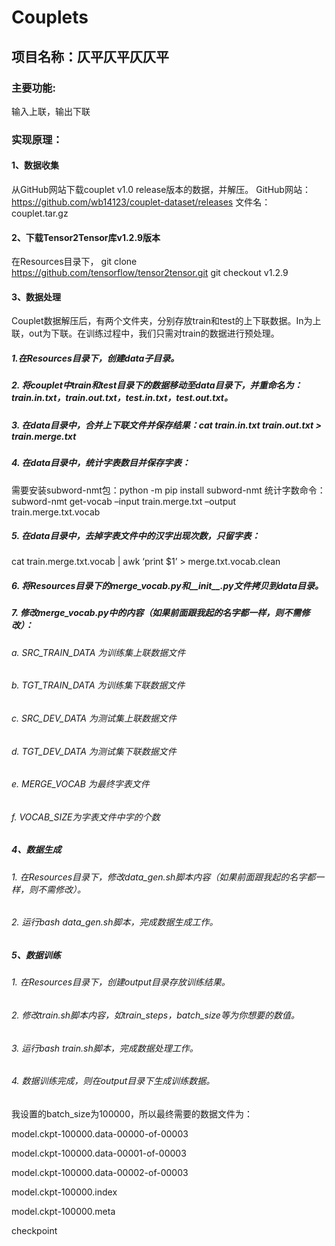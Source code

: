 # Couplets

## 项目名称：仄平仄平仄仄平

### 主要功能:

输入上联，输出下联

### 实现原理：

#### 1、数据收集

从GitHub网站下载couplet v1.0 release版本的数据，并解压。
GitHub网站：https://github.com/wb14123/couplet-dataset/releases
文件名：couplet.tar.gz

#### 2、下载Tensor2Tensor库v1.2.9版本

在Resources目录下，
git clone https://github.com/tensorflow/tensor2tensor.git
git checkout v1.2.9

#### 3、数据处理

Couplet数据解压后，有两个文件夹，分别存放train和test的上下联数据。In为上联，out为下联。在训练过程中，我们只需对train的数据进行预处理。

##### 1.在Resources目录下，创建data子目录。

##### 2.	将couplet中train和test目录下的数据移动至data目录下，并重命名为：train.in.txt，train.out.txt，test.in.txt，test.out.txt。

##### 3.	在data目录中，合并上下联文件并保存结果：cat train.in.txt train.out.txt > train.merge.txt

##### 4.	在data目录中，统计字表数目并保存字表：

需要安装subword-nmt包：python -m pip install subword-nmt
统计字数命令：subword-nmt get-vocab –input train.merge.txt –output train.merge.txt.vocab

##### 5.	在data目录中，去掉字表文件中的汉字出现次数，只留字表：

cat train.merge.txt.vocab | awk ‘print $1’ > merge.txt.vocab.clean

##### 6.	将Resources目录下的merge_vocab.py和__init__.py文件拷贝到data目录。

##### 7.	修改merge_vocab.py中的内容（如果前面跟我起的名字都一样，则不需修改）：

###### a.	SRC_TRAIN_DATA 为训练集上联数据文件

###### b.	TGT_TRAIN_DATA 为训练集下联数据文件

###### c.	SRC_DEV_DATA 为测试集上联数据文件

###### d.	TGT_DEV_DATA 为测试集下联数据文件

###### e.	MERGE_VOCAB 为最终字表文件

###### f.	VOCAB_SIZE为字表文件中字的个数

##### 4、数据生成

###### 1.	在Resources目录下，修改data_gen.sh脚本内容（如果前面跟我起的名字都一样，则不需修改）。

###### 2.	运行bash data_gen.sh脚本，完成数据生成工作。

##### 5、数据训练

###### 1.	在Resources目录下，创建output目录存放训练结果。

###### 2.	修改train.sh脚本内容，如train_steps，batch_size等为你想要的数值。

###### 3.	运行bash train.sh脚本，完成数据处理工作。

###### 4.	数据训练完成，则在output目录下生成训练数据。

我设置的batch_size为100000，所以最终需要的数据文件为：

model.ckpt-100000.data-00000-of-00003

model.ckpt-100000.data-00001-of-00003

model.ckpt-100000.data-00002-of-00003

model.ckpt-100000.index

model.ckpt-100000.meta

checkpoint

